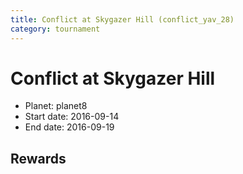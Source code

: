 ```yaml
---
title: Conflict at Skygazer Hill (conflict_yav_28)
category: tournament
---
```

# Conflict at Skygazer Hill

  * Planet: planet8
  * Start date: 2016-09-14
  * End date: 2016-09-19

## Rewards

